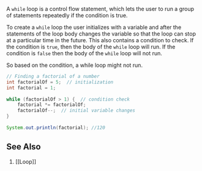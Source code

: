 A `while` loop is a control flow statement, which lets the user to run a group of statements repeatedly if the condition is true.

To create a `while` loop the user initializes with a variable and after the statements of the loop body changes the variable so that the loop can stop at a particular time in the future. This also contains a condition to check. If the condition is `true`, then the body of the `while` loop will run. If the condition is `false` then the body of the `while` loop will not run.

So based on the condition, a while loop might not run.

```java
// Finding a factorial of a number
int factorialOf = 5;  // initialization
int factorial = 1;  
  
while (factorialOf > 1) {  // condition check
	factorial *= factorialOf;  
	factorialOf--;  // initial variable changes
}  
  
System.out.println(factorial); //120

```

## See Also
1. [[Loop]]